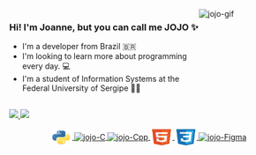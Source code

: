 <img align="right" alt="jojo-gif" height="160" width="160" src="https://cdn.discordapp.com/attachments/759938458487226369/888614869987909682/jojogif.gif">

### Hi! I'm Joanne, but you can call me JOJO ✨

- I'm a developer from Brazil 🇧🇷
- I'm looking to learn more about programming every day. 💻
- I'm a student of Information Systems at the Federal University of Sergipe 👩‍🎓

##

<div>
  <a href="https://github.com/joannestephany">
  <img height="160em" src="https://github-readme-stats.vercel.app/api?username=joannestephany&show_icons=true&theme=tokyonight&include_all_commits=true&count_private=true"/>
  <img height="160em" src="https://github-readme-stats.vercel.app/api/top-langs/?username=joannestephany&layout=compact&langs_count=7&theme=tokyonight"/>
</div>
  
<div align="center" style="display: inline_block"><br>
  <img align="center" alt="jojo-Python" height="30" width="40" src="https://raw.githubusercontent.com/devicons/devicon/master/icons/python/python-original.svg">
  <img align="center" alt="jojo-C" height="30" width="40" src="https://cdn.jsdelivr.net/gh/devicons/devicon/icons/c/c-original.svg">
  <img align="center" alt="jojo-Cpp" height="30" width="40" src="https://cdn.jsdelivr.net/gh/devicons/devicon/icons/cplusplus/cplusplus-original.svg">
   <!--  <img align="center" alt="jojo-Js" height="30" width="40" src="https://raw.githubusercontent.com/devicons/devicon/master/icons/javascript/javascript-plain.svg"> -->
 <!-- <img align="center" alt="jojo-Ts" height="30" width="40" src="https://raw.githubusercontent.com/devicons/devicon/master/icons/typescript/typescript-plain.svg"> -->
  <img align="center" alt="jojo-HTML" height="30" width="40" src="https://raw.githubusercontent.com/devicons/devicon/master/icons/html5/html5-original.svg">
  <img align="center" alt="jojo-CSS" height="30" width="40" src="https://raw.githubusercontent.com/devicons/devicon/master/icons/css3/css3-original.svg">
  
  <img align="center" alt="jojo-Figma" height="30" width="40" src="https://cdn.jsdelivr.net/gh/devicons/devicon/icons/figma/figma-original.svg">
 </div>
  
  ##


<!--
by : jojo ✨
-->
